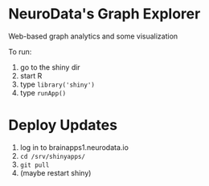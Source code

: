# NeuroData's Graph Explorer
Web-based graph analytics and some visualization

To run:

1. go to the shiny dir
2. start R
3. type `library('shiny')`
5. type `runApp()`

# Deploy Updates

1. log in to brainapps1.neurodata.io
2. ```cd /srv/shinyapps/```
3. ```git pull```
4. (maybe restart shiny)
